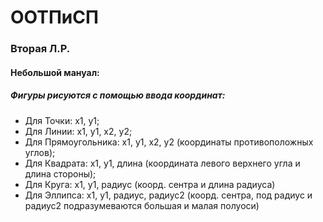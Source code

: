 # ООТПиСП

### Вторая Л.Р.

#### Небольшой мануал:

##### Фигуры рисуются с помощью ввода координат:
- Для Точки: x1, y1;
- Для Линии: x1, y1, x2, y2;
- Для Прямоугольника: x1, y1, x2, y2 (координаты противоположных углов);
- Для Квадрата: x1, y1, длина (координата левого верхнего угла и длина стороны);
- Для Круга: x1, y1, радиус (коорд. сентра и длина радиуса)
- Для Эллипса: x1, y1, радиус, радиус2 (коорд. сентра, под радиус и радиус2 подразумеваются большая и малая полуоси) 
